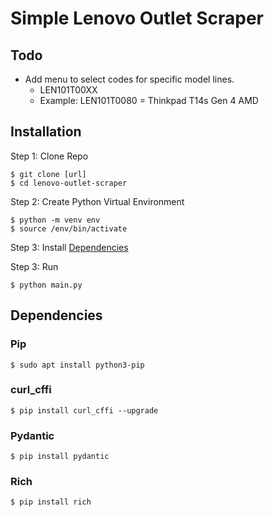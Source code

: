 # Simple Lenovo Outlet Scraper

## Todo
* Add menu to select codes for specific model lines.
    * LEN101T00XX
    * Example: LEN101T0080 = Thinkpad T14s Gen 4 AMD

## Installation
Step 1: Clone Repo
```
$ git clone [url]
$ cd lenovo-outlet-scraper
```

Step 2: Create Python Virtual Environment
```
$ python -m venv env
$ source /env/bin/activate
```

Step 3: Install [Dependencies](#dependencies)

Step 3: Run
```
$ python main.py
```

## Dependencies
### Pip
```
$ sudo apt install python3-pip 
```
### curl_cffi
```
$ pip install curl_cffi --upgrade
```
### Pydantic
```
$ pip install pydantic
```
### Rich
```
$ pip install rich
```